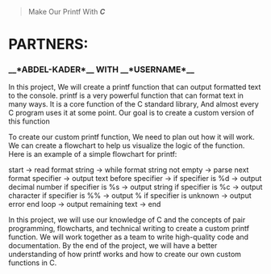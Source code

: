 > Make Our Printf With __*C*__

<h1>PARTNERS:</h1>
<h3>__*ABDEL-KADER*__ WITH __*USERNAME*__</h3>

<p>In this project, We will create a printf function that can output formatted text to the console. printf is a very powerful function that can format text in many ways. It is a core function of the C standard library, And almost every C program uses it at some point. Our goal is to create a custom version of this function</p>

<p>To create our custom printf function, We need to plan out how it will work. We can create a flowchart to help us visualize the logic of the function. Here is an example of a simple flowchart for printf:</p>

<p>start -> read format string -> while format string not empty -> 
parse next format specifier -> output text before specifier ->
if specifier is %d -> output decimal number
if specifier is %s -> output string
if specifier is %c -> output character
if specifier is %% -> output %
if specifier is unknown -> output error
end loop -> output remaining text -> end</p>

<p>In this project, we will use our knowledge of C and the concepts of pair programming, flowcharts, and technical writing to create a custom printf function. We will work together as a team to write high-quality code and documentation. By the end of the project, we will have a better understanding of how printf works and how to create our own custom functions in C.</p>
